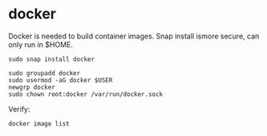 # docker
Docker is needed to build container images. Snap install ismore secure, can only run in $HOME. 

```
sudo snap install docker 
```

```
sudo groupadd docker 
sudo usermod -aG docker $USER 
newgrp docker 
sudo chown root:docker /var/run/docker.sock 
```
 
Verify:
```
docker image list 
```